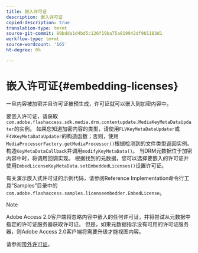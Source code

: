 ```yaml
---
title: 嵌入许可证
description: 嵌入许可证
copied-description: true
translation-type: tm+mt
source-git-commit: 89bdda1d4bd5c126f19ba75a819942df901183d1
workflow-type: tm+mt
source-wordcount: '165'
ht-degree: 0%

---
```



# 嵌入许可证{#embedding-licenses}

一旦内容被加密并且许可证被预生成，许可证就可以嵌入到加密内容中。

要嵌入许可证，请获取`com.adobe.flashaccess.sdk.media.drm.contentupdate.MediaKeyMetaDataUpdater`的实例。 如果您知道加密内容的类型，请使用`FLVKeyMetaDataUpdater`或`F4VKeyMetaDataUpdater`的构造函数；否则，使用`MediaProcessorFactory.getMediaProcessor()`根据检测到的文件类型返回实例。 构造`KeyMetaDataCallback`并调用`modifyKeyMetaData()`。 当DRM元数据位于加密内容中时，将调用回调实现。 根据找到的元数据，您可以选择要嵌入的许可证并使用`EmbedLicenseKeyMetaData.setEmbeddedLicenses()`设置许可证。

有关演示嵌入式许可证的示例代码，请参阅Reference Implementation命令行工具“Samples”目录中的`com.adobe.flashaccess.samples.licenseembedder.EmbedLicense`。

>[!NOTE]
>
>Adobe Access 2.0客户端将忽略内容中嵌入的任何许可证，并将尝试从元数据中指定的许可证服务器获取许可证。 但是，如果元数据指示没有可用的许可证服务器，则Adobe Access 2.0客户端将需要升级才能视图内容。

请参阅[带外许可证](../../aaxs-protecting-content/content-introduction/packaging-options/content-out-of-band-licenses.md)。

